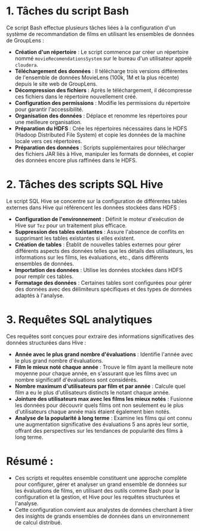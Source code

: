 # 1. Tâches du script Bash
Ce script Bash effectue plusieurs tâches liées à la configuration d'un système de recommandation de films en utilisant les ensembles de données de GroupLens :

- **Création d'un répertoire** : Le script commence par créer un répertoire nommé `movieRecomendationsSystem` sur le bureau d'un utilisateur appelé `cloudera`.
- **Téléchargement des données** : Il télécharge trois versions différentes de l'ensemble de données MovieLens (100k, 1M et la plus récente) depuis le site web de GroupLens.
- **Décompression des fichiers** : Après le téléchargement, il décompresse ces fichiers dans le répertoire nouvellement créé.
- **Configuration des permissions** : Modifie les permissions du répertoire pour garantir l'accessibilité.
- **Organisation des données** : Déplace et renomme les répertoires pour une meilleure organisation.
- **Préparation du HDFS** : Crée les répertoires nécessaires dans le HDFS (Hadoop Distributed File System) et copie les données de la machine locale vers ces répertoires.
- **Préparation des données** : Scripts supplémentaires pour télécharger des fichiers JAR liés à Hive, manipuler les formats de données, et copier des données encore plus raffinées dans le HDFS.

# 2. Tâches des scripts SQL Hive
Le script SQL Hive se concentre sur la configuration de différentes tables externes dans Hive qui référencent les données stockées dans HDFS :

- **Configuration de l'environnement** : Définit le moteur d'exécution de Hive sur `Tez` pour un traitement plus efficace.
- **Suppression des tables existantes** : Assure l'absence de conflits en supprimant les tables existantes si elles existent.
- **Création de tables** : Établit de nouvelles tables externes pour gérer différents aspects des données telles que les détails des utilisateurs, les informations sur les films, les évaluations, etc., dans différents ensembles de données.
- **Importation des données** : Utilise les données stockées dans HDFS pour remplir ces tables.
- **Formatage des données** : Certaines tables sont configurées pour gérer des données avec des délimiteurs spécifiques et des types de données adaptés à l'analyse.

# 3. Requêtes SQL analytiques
Ces requêtes sont conçues pour extraire des informations significatives des données structurées dans Hive :

- **Année avec le plus grand nombre d'évaluations** : Identifie l'année avec le plus grand nombre d'évaluations.
- **Film le mieux noté chaque année** : Trouve le film ayant la meilleure note moyenne pour chaque année, en s'assurant que les films avec un nombre significatif d'évaluations sont considérés.
- **Nombre maximum d'utilisateurs par film et par année** : Calcule quel film a eu le plus d'utilisateurs distincts le notant chaque année.
- **Jointure des utilisateurs max avec les films les mieux notés** : Fusionne les données pour découvrir quels films ont non seulement eu le plus d'utilisateurs chaque année mais étaient également bien notés.
- **Analyse de la popularité à long terme** : Examine les films qui ont connu une augmentation significative des évaluations 5 ans après leur sortie, offrant des perspectives sur les tendances de popularité des films à long terme.

# Résumé : 
- Ces scripts et requêtes ensemble constituent une approche complète pour configurer, gérer et analyser un grand ensemble de données sur les évaluations de films, en utilisant des outils comme Bash pour la configuration et la gestion, et Hive pour les requêtes structurées et l'analyse. 
- Cette configuration convient aux analystes de données cherchant à tirer des insights de grands ensembles de données dans un environnement de calcul distribué.
